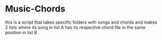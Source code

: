 # Music-Chords
this is a script that takes specific folders with songs and chords and makes 2 lists where its song in list A has its respective chord file in the same position in list B

